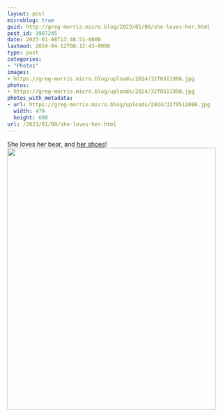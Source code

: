 ```yaml
---
layout: post
microblog: true
guid: http://greg-morris.micro.blog/2023/01/08/she-loves-her.html
post_id: 3987245
date: 2023-01-08T13:48:51-0000
lastmod: 2024-04-12T08:12:43-0000
type: post
categories:
- "Photos"
images:
- https://greg-morris.micro.blog/uploads/2024/32f0511098.jpg
photos:
- https://greg-morris.micro.blog/uploads/2024/32f0511098.jpg
photos_with_metadata:
- url: https://greg-morris.micro.blog/uploads/2024/32f0511098.jpg
  width: 479
  height: 600
url: /2023/01/08/she-loves-her.html
---
```


She loves her bear, and [her shoes](https://www.gr36.com/2022/09/20/lucie-loves-shoes.html)! <img src="uploads/2024/32f0511098.jpg" width="479" height="600" alt="">
